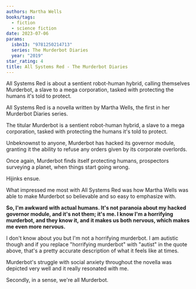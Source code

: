 ```yaml
---
authors: Martha Wells
books/tags:
  - fiction
  - science fiction
date: 2023-07-06
params:
  isbn13: "9781250214713"
  series: The Murderbot Diaries
  year: "2019"
star_rating: 4
title: All Systems Red - The Murderbot Diaries
---
```


All Systems Red is about a sentient robot-human hybrid, calling themselves Murderbot, a slave to a mega corporation, tasked with protecting the humans it's told to protect.

<!--more-->

All Systems Red is a novella written by Martha Wells, the first in her Murderbot Diaries series.

The titular Murderbot is a sentient robot-human hybrid, a slave to a mega corporation, tasked with protecting the humans it's told to protect.

Unbeknownst to anyone, Murderbot has hacked its governor module, granting it the ability to refuse any orders given by its corporate overlords.

Once again, Murderbot finds itself protecting humans, prospectors surveying a planet, when things start going wrong.

Hijinks ensue.

What impressed me most with All Systems Red was how Martha Wells was able to make Murderbot so believable and so easy to emphasize with.

**So, I'm awkward with actual humans. It's not paranoia about my hacked governor module, and it's not them; it's me. I know I'm a horrifying murderbot, and they know it, and it makes us both nervous, which makes me even more nervous.**

I don't know about you but I'm not a horrifying murderbot. I am autistic though and if you replace "horrifying murderbot" with "autist" in the quote above, that's a pretty accurate description of what it feels like at times.

Murderbot's struggle with social anxiety throughout the novella was depicted very well and it really resonated with me.

Secondly, in a sense, we're all Murderbot.
